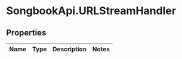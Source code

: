 # SongbookApi.URLStreamHandler

## Properties
Name | Type | Description | Notes
------------ | ------------- | ------------- | -------------



